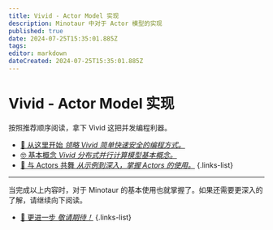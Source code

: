 ```yaml
---
title: Vivid - Actor Model 实现
description: Minotaur 中对于 Actor 模型的实现
published: true
date: 2024-07-25T15:35:01.885Z
tags: 
editor: markdown
dateCreated: 2024-07-25T15:35:01.885Z
---
```


# Vivid - Actor Model 实现
按照推荐顺序阅读，拿下 Vivid 这把并发编程利器。

- [🎠 从这里开始 *领略 Vivid 简单快速安全的编程方式。*](/guide/prerequisites)
- [🤓 基本概念 *Vivid 分布式并行计算模型基本概念。*](/guide/network-server)
- [💃 与 Actors 共舞 *从示例到深入，掌握 Actors 的使用。*](/guide/chat-room)
{.links-list}

***
当完成以上内容时，对于 Minotaur 的基本使用也就掌握了。如果还需要更深入的了解，请继续向下阅读。

- [🔎 更进一步 *敬请期待！*](/vivid)
{.links-list}
